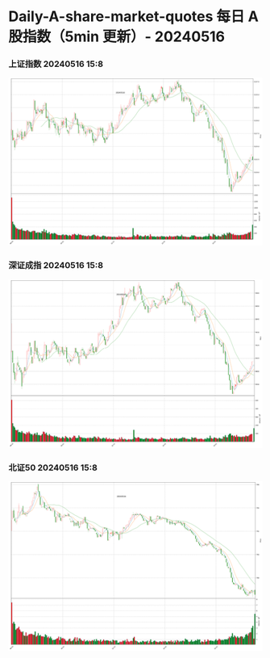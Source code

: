 
# Daily-A-share-market-quotes 每日 A 股指数（5min 更新）- 20240516

### 上证指数 20240516 15:8
![](./fig/2024/5/20240516-sh000001.png)

### 深证成指 20240516 15:8
![](./fig/2024/5/20240516-sz399001.png)

### 北证50 20240516 15:8
![](./fig/2024/5/20240516-bj899050.png)
